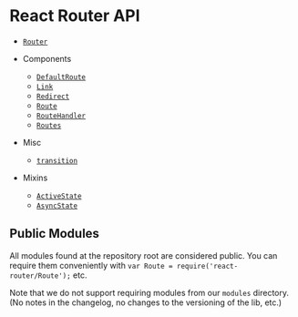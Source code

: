 React Router API 
================

- [`Router`](/docs/api/Router.md)

- Components
  - [`DefaultRoute`](/docs/api/components/DefaultRoute.md)
  - [`Link`](/docs/api/components/Link.md)
  - [`Redirect`](/docs/api/components/Redirect.md)
  - [`Route`](/docs/api/components/Route.md)
  - [`RouteHandler`](/docs/api/components/RouteHandler.md)
  - [`Routes`](/docs/api/components/Routes.md)

- Misc 
  - [`transition`](/docs/api/misc/transition.md)

- Mixins
  - [`ActiveState`](/docs/api/mixins/ActiveState.md)
  - [`AsyncState`](/docs/api/mixins/AsyncState.md)


Public Modules
--------------

All modules found at the repository root are considered public. You can
require them conveniently with `var Route = require('react-router/Route');` etc.

Note that we do not support requiring modules from our `modules`
directory. (No notes in the changelog, no changes to the versioning of
the lib, etc.)

